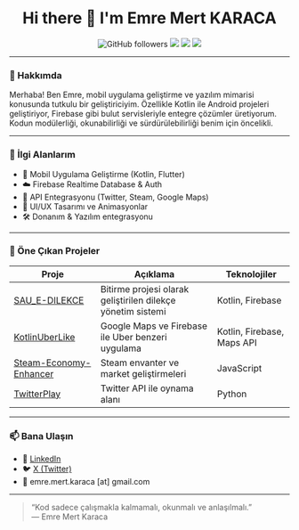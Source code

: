 <h1 align="center">Hi there 👋 I'm Emre Mert KARACA</h1>

<p align="center">
  <img src="https://img.shields.io/github/followers/mert41994?style=social" alt="GitHub followers">
  <img src="https://img.shields.io/badge/Code-Kotlin-blue?logo=kotlin">
  <img src="https://img.shields.io/badge/Platform-Android-green?logo=android">
  <img src="https://img.shields.io/badge/Cloud-Firebase-orange?logo=firebase">
</p>

---

### 🚀 Hakkımda

Merhaba! Ben Emre, mobil uygulama geliştirme ve yazılım mimarisi konusunda tutkulu bir geliştiriciyim. Özellikle Kotlin ile Android projeleri geliştiriyor, Firebase gibi bulut servisleriyle entegre çözümler üretiyorum. Kodun modülerliği, okunabilirliği ve sürdürülebilirliği benim için öncelikli.

---

### 🧠 İlgi Alanlarım

- 📱 Mobil Uygulama Geliştirme (Kotlin, Flutter)
- ☁️ Firebase Realtime Database & Auth
- 🧪 API Entegrasyonu (Twitter, Steam, Google Maps)
- 🧩 UI/UX Tasarımı ve Animasyonlar
- 🛠️ Donanım & Yazılım entegrasyonu

---

### 📂 Öne Çıkan Projeler

| Proje | Açıklama | Teknolojiler |
|-------|----------|--------------|
| [SAU_E-DILEKCE](https://github.com/mert41994/SAU_E-DILEKCE) | Bitirme projesi olarak geliştirilen dilekçe yönetim sistemi | Kotlin, Firebase |
| [KotlinUberLike](https://github.com/mert41994/KotlinUberLike) | Google Maps ve Firebase ile Uber benzeri uygulama | Kotlin, Firebase, Maps API |
| [Steam-Economy-Enhancer](https://github.com/mert41994/Steam-Economy-Enhancer) | Steam envanter ve market geliştirmeleri | JavaScript |
| [TwitterPlay](https://github.com/mert41994/TwitterPlay) | Twitter API ile oynama alanı | Python |

---

### 📫 Bana Ulaşın

- 💼 [LinkedIn](https://www.linkedin.com/in/emre-mert-karaca)
- 🐦 [X (Twitter)](https://x.com/mert41994)
- 📧 emre.mert.karaca [at] gmail.com

---

> “Kod sadece çalışmakla kalmamalı, okunmalı ve anlaşılmalı.”  
> — Emre Mert Karaca
